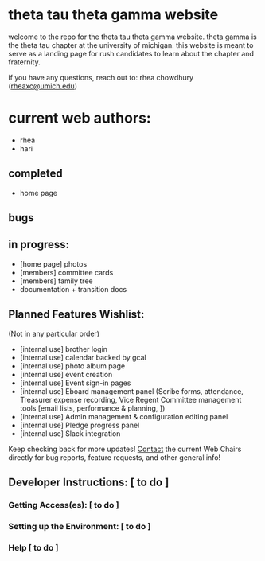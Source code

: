 # theta tau theta gamma website
welcome to the repo for the theta tau theta gamma website. theta gamma is the theta tau chapter at the university of michigan. this website is meant to serve as a landing page for rush candidates to learn about the chapter and fraternity.

if you have any questions, reach out to: rhea chowdhury (rheaxc@umich.edu)

# current web authors:
* rhea
* hari

## completed

* home page

## bugs

## in progress:
* [home page] photos
* [members] committee cards
* [members] family tree
* documentation + transition docs

## Planned Features Wishlist:
(Not in any particular order)

* [internal use] brother login
* [internal use] calendar backed by gcal
* [internal use] photo album page
* [internal use] event creation
* [internal use] Event sign-in pages
* [internal use] Eboard management panel (Scribe forms, attendance, Treasurer expense recording, Vice Regent Committee management tools [email lists, performance & planning, ])
* [internal use] Admin management & configuration editing panel
* [internal use] Pledge progress panel
* [internal use] Slack integration

Keep checking back for more updates! [Contact](tht-web.committee@umich.edu) the current Web Chairs directly for bug reports, feature requests, and other general info!

## Developer Instructions: [ to do ]

### Getting Access(es): [ to do ]

### Setting up the Environment: [ to do ]

### Help [ to do ]
